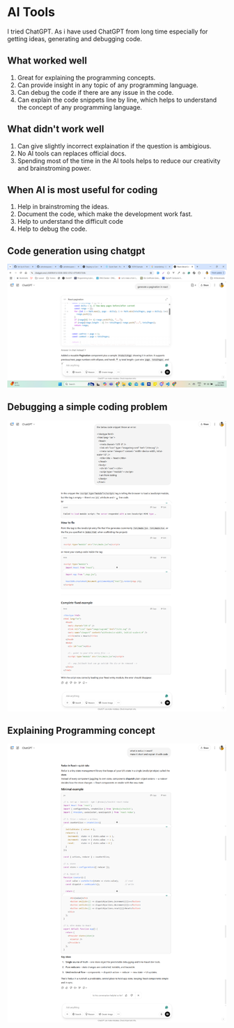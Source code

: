 # AI Tools
I tried ChatGPT. 
As i have used ChatGPT from long time especially for getting ideas, generating and debugging code. 

## What worked well
1. Great for explaining the programming concepts.
2. Can provide insight in any topic of any programming language.
3. Can debug the code if there are any issue in the code.
4. Can explain the code snippets line by line, which helps to understand the concept of any programming language.

## What didn't work well
1. Can give slightly incorrect explaination if the question is ambigious.
2. No AI tools can replaces official docs.
3. Spending most of the time in the AI tools helps to reduce our creativity and brainstroming power.

## When AI is most useful for coding
1. Help in brainstroming the ideas.
2. Document the code, which make the development work fast.
3. Help to understand the difficult code
4. Help to debug the code.

## Code generation using chatgpt
![Code generation using chatgpt](https://github.com/ashokneupane/ashokneupane-intern-repo/blob/main/milestones/images/ai_tools/code_generation_chatgpt.png)
<br>

## Debugging a simple coding problem
![Code debugging using chatgpt](https://github.com/ashokneupane/ashokneupane-intern-repo/blob/main/milestones/images/ai_tools/code_debugging_chatgpt.png)
<br>

## Explaining Programming concept
![Explaining Programming concept using chatgpt](https://github.com/ashokneupane/ashokneupane-intern-repo/blob/main/milestones/images/ai_tools/explaining_programming_concept_chatgpt.png)

